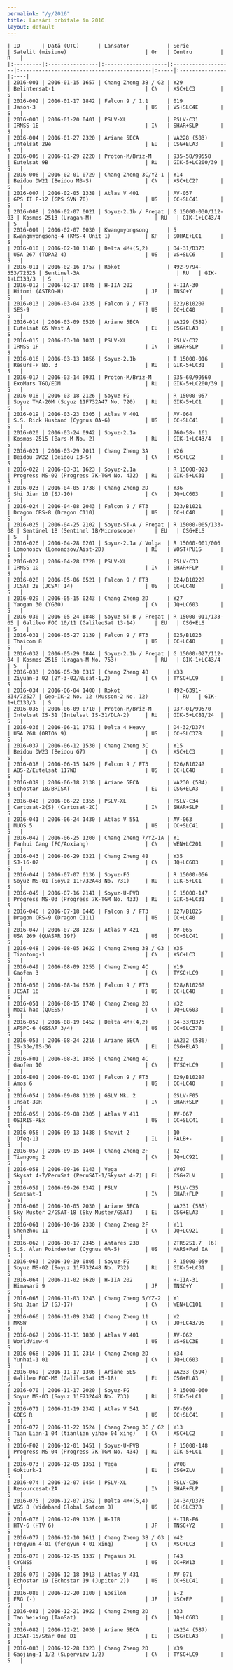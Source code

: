 ```yaml
---
permalink: "/y/2016"
title: Lansări orbitale în 2016
layout: default
---
```


    | ID       | Dată (UTC)      | Lansator            | Serie              | Satelit (misiune)                         | Or   | Centru         | R   |
    |:---------|:----------------|:--------------------|:-------------------|:------------------------------------------|:-----|:---------------|:----|
    | 2016-001 | 2016-01-15 1657 | Chang Zheng 3B / G2 | Y29                | Belintersat-1                             | CN   | XSC+LC3        | S   |
    | 2016-002 | 2016-01-17 1842 | Falcon 9 / 1.1      | 019                | Jason-3                                   | US   | VS+SLC4E       | S   |
    | 2016-003 | 2016-01-20 0401 | PSLV-XL             | PSLV-C31           | IRNSS-1E                                  | IN   | SHAR+SLP       | S   |
    | 2016-004 | 2016-01-27 2320 | Ariane 5ECA         | VA228 (583)        | Intelsat 29e                              | EU   | CSG+ELA3       | S   |
    | 2016-005 | 2016-01-29 2220 | Proton-M/Briz-M     | 935-58/99558       | Eutelsat 9B                               | RU   | GIK-5+LC200/39 | S   |
    | 2016-006 | 2016-02-01 0729 | Chang Zheng 3C/YZ-1 | Y14                | Beidou DW21 (Beidou M3-S)                 | CN   | XSC+LC2?       | S   |
    | 2016-007 | 2016-02-05 1338 | Atlas V 401         | AV-057             | GPS II F-12 (GPS SVN 70)                  | US   | CC+SLC41       | S   |
    | 2016-008 | 2016-02-07 0021 | Soyuz-2.1b / Fregat | G 15000-030/112-03 | Kosmos-2513 (Uragan-M)                    | RU   | GIK-1+LC43/4   | S   |
    | 2016-009 | 2016-02-07 0030 | Kwangmyongsong      | 5                  | Kwangmyongsong-4 (KMS-4 Unit 1)           | KP   | SOHAE+LC1      | S   |
    | 2016-010 | 2016-02-10 1140 | Delta 4M+(5,2)      | D4-31/D373         | USA 267 (TOPAZ 4)                         | US   | VS+SLC6        | S   |
    | 2016-011 | 2016-02-16 1757 | Rokot               | 492-9794-553/72525 | Sentinel-3A                               | RU   | GIK-1+LC133/3  | S   |
    | 2016-012 | 2016-02-17 0845 | H-IIA 202           | H-IIA-30           | Hitomi (ASTRO-H)                          | JP   | TNSC+Y         | S   |
    | 2016-013 | 2016-03-04 2335 | Falcon 9 / FT3      | 022/B1020?         | SES-9                                     | US   | CC+LC40        | S   |
    | 2016-014 | 2016-03-09 0520 | Ariane 5ECA         | VA229 (582)        | Eutelsat 65 West A                        | EU   | CSG+ELA3       | S   |
    | 2016-015 | 2016-03-10 1031 | PSLV-XL             | PSLV-C32           | IRNSS-1F                                  | IN   | SHAR+SLP       | S   |
    | 2016-016 | 2016-03-13 1856 | Soyuz-2.1b          | T 15000-016        | Resurs-P No. 3                            | RU   | GIK-5+LC31     | S   |
    | 2016-017 | 2016-03-14 0931 | Proton-M/Briz-M     | 935-60/99560       | ExoMars TGO/EDM                           | RU   | GIK-5+LC200/39 | S   |
    | 2016-018 | 2016-03-18 2126 | Soyuz-FG            | R 15000-057        | Soyuz TMA-20M (Soyuz 11F732A47 No. 720)   | RU   | GIK-5+LC1      | S   |
    | 2016-019 | 2016-03-23 0305 | Atlas V 401         | AV-064             | S.S. Rick Husband (Cygnus OA-6)           | US   | CC+SLC41       | S   |
    | 2016-020 | 2016-03-24 0942 | Soyuz-2.1a          | 760-58- 161        | Kosmos-2515 (Bars-M No. 2)                | RU   | GIK-1+LC43/4   | S   |
    | 2016-021 | 2016-03-29 2011 | Chang Zheng 3A      | Y26                | Beidou DW22 (Beidou I3-S)                 | CN   | XSC+LC2        | S   |
    | 2016-022 | 2016-03-31 1623 | Soyuz-2.1a          | R 15000-023        | Progress MS-02 (Progress 7K-TGM No. 432)  | RU   | GIK-5+LC31     | S   |
    | 2016-023 | 2016-04-05 1738 | Chang Zheng 2D      | Y36                | Shi Jian 10 (SJ-10)                       | CN   | JQ+LC603       | S   |
    | 2016-024 | 2016-04-08 2043 | Falcon 9 / FT3      | 023/B1021          | Dragon CRS-8 (Dragon C110)                | US   | CC+LC40        | S   |
    | 2016-025 | 2016-04-25 2102 | Soyuz-ST-A / Fregat | R 15000-005/133-08 | Sentinel 1B (Sentinel 1B/Microscope)      | EU   | CSG+ELS        | S   |
    | 2016-026 | 2016-04-28 0201 | Soyuz-2.1a / Volga  | R 15000-001/006    | Lomonosov (Lomonosov/Aist-2D)             | RU   | VOST+PU1S      | S   |
    | 2016-027 | 2016-04-28 0720 | PSLV-XL             | PSLV-C33           | IRNSS-1G                                  | IN   | SHAR+FLP       | S   |
    | 2016-028 | 2016-05-06 0521 | Falcon 9 / FT3      | 024/B1022?         | JCSAT 2B (JCSAT 14)                       | US   | CC+LC40        | S   |
    | 2016-029 | 2016-05-15 0243 | Chang Zheng 2D      | Y27                | Yaogan 30 (YG30)                          | CN   | JQ+LC603       | S   |
    | 2016-030 | 2016-05-24 0848 | Soyuz-ST-B / Fregat | R 15000-011/133-05 | Galileo FOC 10/11 (GalileoSat 13-14)      | EU   | CSG+ELS        | S   |
    | 2016-031 | 2016-05-27 2139 | Falcon 9 / FT3      | 025/B1023          | Thaicom 8                                 | US   | CC+LC40        | S   |
    | 2016-032 | 2016-05-29 0844 | Soyuz-2.1b / Fregat | G 15000-027/112-04 | Kosmos-2516 (Uragan-M No. 753)            | RU   | GIK-1+LC43/4   | S   |
    | 2016-033 | 2016-05-30 0317 | Chang Zheng 4B      | Y33                | Ziyuan-3 02 (ZY-3-02/Nusat-1,2)           | CN   | TYSC+LC9       | S   |
    | 2016-034 | 2016-06-04 1400 | Rokot               | 492-6391-834/72527 | Geo-IK-2 No. 12 (Musson-2 No. 12)         | RU   | GIK-1+LC133/3  | S   |
    | 2016-035 | 2016-06-09 0710 | Proton-M/Briz-M     | 937-01/99570       | Intelsat IS-31 (Intelsat IS-31/DLA-2)     | RU   | GIK-5+LC81/24  | S   |
    | 2016-036 | 2016-06-11 1751 | Delta 4 Heavy       | D4-32/D374         | USA 268 (ORION 9)                         | US   | CC+SLC37B      | S   |
    | 2016-037 | 2016-06-12 1530 | Chang Zheng 3C      | Y15                | Beidou DW23 (Beidou G7)                   | CN   | XSC+LC3        | S   |
    | 2016-038 | 2016-06-15 1429 | Falcon 9 / FT3      | 026/B1024?         | ABS-2/Eutelsat 117WB                      | US   | CC+LC40        | S   |
    | 2016-039 | 2016-06-18 2138 | Ariane 5ECA         | VA230 (584)        | Echostar 18/BRISAT                        | EU   | CSG+ELA3       | S   |
    | 2016-040 | 2016-06-22 0355 | PSLV-XL             | PSLV-C34           | Cartosat-2(S) (Cartosat-2C)               | IN   | SHAR+SLP       | S   |
    | 2016-041 | 2016-06-24 1430 | Atlas V 551         | AV-063             | MUOS 5                                    | US   | CC+SLC41       | S   |
    | 2016-042 | 2016-06-25 1200 | Chang Zheng 7/YZ-1A | Y1                 | Fanhui Cang (FC/Aoxiang)                  | CN   | WEN+LC201      | S   |
    | 2016-043 | 2016-06-29 0321 | Chang Zheng 4B      | Y35                | SJ-16-02                                  | CN   | JQ+LC603       | S   |
    | 2016-044 | 2016-07-07 0136 | Soyuz-FG            | R 15000-056        | Soyuz MS-01 (Soyuz 11F732A48 No. 731)     | RU   | GIK-5+LC1      | S   |
    | 2016-045 | 2016-07-16 2141 | Soyuz-U-PVB         | G 15000-147        | Progress MS-03 (Progress 7K-TGM No. 433)  | RU   | GIK-5+LC31     | S   |
    | 2016-046 | 2016-07-18 0445 | Falcon 9 / FT3      | 027/B1025          | Dragon CRS-9 (Dragon C111)                | US   | CC+LC40        | S   |
    | 2016-047 | 2016-07-28 1237 | Atlas V 421         | AV-065             | USA 269 (QUASAR 19?)                      | US   | CC+SLC41       | S   |
    | 2016-048 | 2016-08-05 1622 | Chang Zheng 3B / G3 | Y35                | Tiantong-1                                | CN   | XSC+LC3        | S   |
    | 2016-049 | 2016-08-09 2255 | Chang Zheng 4C      | Y19                | Gaofen 3                                  | CN   | TYSC+LC9       | S   |
    | 2016-050 | 2016-08-14 0526 | Falcon 9 / FT3      | 028/B1026?         | JCSAT 16                                  | US   | CC+LC40        | S   |
    | 2016-051 | 2016-08-15 1740 | Chang Zheng 2D      | Y32                | Mozi hao (QUESS)                          | CN   | JQ+LC603       | S   |
    | 2016-052 | 2016-08-19 0452 | Delta 4M+(4,2)      | D4-33/D375         | AFSPC-6 (GSSAP 3/4)                       | US   | CC+SLC37B      | S   |
    | 2016-053 | 2016-08-24 2216 | Ariane 5ECA         | VA232 (586)        | IS-33e/IS-36                              | EU   | CSG+ELA3       | S   |
    | 2016-F01 | 2016-08-31 1855 | Chang Zheng 4C      | Y22                | Gaofen 10                                 | CN   | TYSC+LC9       | F   |
    | 2016-E01 | 2016-09-01 1307 | Falcon 9 / FT3      | 029/B1028?         | Amos 6                                    | US   | CC+LC40        | S   |
    | 2016-054 | 2016-09-08 1120 | GSLV Mk. 2          | GSLV-F05           | Insat-3DR                                 | IN   | SHAR+SLP       | S   |
    | 2016-055 | 2016-09-08 2305 | Atlas V 411         | AV-067             | OSIRIS-REx                                | US   | CC+SLC41       | S   |
    | 2016-056 | 2016-09-13 1438 | Shavit 2            | 10                 | 'Ofeq-11                                  | IL   | PALB+-         | S   |
    | 2016-057 | 2016-09-15 1404 | Chang Zheng 2F      | T2                 | Tiangong 2                                | CN   | JQ+LC921       | S   |
    | 2016-058 | 2016-09-16 0143 | Vega                | VV07               | Skysat 4-7/PeruSat (PeruSAT-1/Skysat 4-7) | EU   | CSG+ZLV        | S   |
    | 2016-059 | 2016-09-26 0342 | PSLV                | PSLV-C35           | Scatsat-1                                 | IN   | SHAR+FLP       | S   |
    | 2016-060 | 2016-10-05 2030 | Ariane 5ECA         | VA231 (585)        | Sky Muster 2/GSAT-18 (Sky Muster/GSAT)    | EU   | CSG+ELA3       | S   |
    | 2016-061 | 2016-10-16 2330 | Chang Zheng 2F      | Y11                | Shenzhou 11                               | CN   | JQ+LC921       | S   |
    | 2016-062 | 2016-10-17 2345 | Antares 230         | 2TRS2S1.7  (6)     | S.S. Alan Poindexter (Cygnus OA-5)        | US   | MARS+Pad 0A    | S   |
    | 2016-063 | 2016-10-19 0805 | Soyuz-FG            | R 15000-059        | Soyuz MS-02 (Soyuz 11F732A48 No. 732)     | RU   | GIK-5+LC31     | S   |
    | 2016-064 | 2016-11-02 0620 | H-IIA 202           | H-IIA-31           | Himawari 9                                | JP   | TNSC+Y         | S   |
    | 2016-065 | 2016-11-03 1243 | Chang Zheng 5/YZ-2  | Y1                 | Shi Jian 17 (SJ-17)                       | CN   | WEN+LC101      | S   |
    | 2016-066 | 2016-11-09 2342 | Chang Zheng 11      | Y2                 | MXSW                                      | CN   | JQ+LC43/95     | S   |
    | 2016-067 | 2016-11-11 1830 | Atlas V 401         | AV-062             | WorldView-4                               | US   | VS+SLC3E       | S   |
    | 2016-068 | 2016-11-11 2314 | Chang Zheng 2D      | Y34                | Yunhai-1 01                               | CN   | JQ+LC603       | S   |
    | 2016-069 | 2016-11-17 1306 | Ariane 5ES          | VA233 (594)        | Galileo FOC-M6 (GalileoSat 15-18)         | EU   | CSG+ELA3       | S   |
    | 2016-070 | 2016-11-17 2020 | Soyuz-FG            | R 15000-060        | Soyuz MS-03 (Soyuz 11F732A48 No. 733)     | RU   | GIK-5+LC1      | S   |
    | 2016-071 | 2016-11-19 2342 | Atlas V 541         | AV-069             | GOES R                                    | US   | CC+SLC41       | S   |
    | 2016-072 | 2016-11-22 1524 | Chang Zheng 3C / G2 | Y13                | Tian Lian-1 04 (tianlian yihao 04 xing)   | CN   | XSC+LC2        | S   |
    | 2016-F02 | 2016-12-01 1451 | Soyuz-U-PVB         | P 15000-148        | Progress MS-04 (Progress 7K-TGM No. 434)  | RU   | GIK-5+LC1      | F   |
    | 2016-073 | 2016-12-05 1351 | Vega                | VV08               | Gokturk-1                                 | EU   | CSG+ZLV        | S   |
    | 2016-074 | 2016-12-07 0454 | PSLV-XL             | PSLV-C36           | Resourcesat-2A                            | IN   | SHAR+FLP       | S   |
    | 2016-075 | 2016-12-07 2352 | Delta 4M+(5,4)      | D4-34/D376         | WGS 8 (Wideband Global Satcom 8)          | US   | CC+SLC37B      | S   |
    | 2016-076 | 2016-12-09 1326 | H-IIB               | H-IIB-F6           | HTV-6 (HTV 6)                             | JP   | TNSC+Y2        | S   |
    | 2016-077 | 2016-12-10 1611 | Chang Zheng 3B / G3 | Y42                | Fengyun 4-01 (fengyun 4 01 xing)          | CN   | XSC+LC3        | S   |
    | 2016-078 | 2016-12-15 1337 | Pegasus XL          | F43                | CYGNSS                                    | US   | CC+RW13        | S   |
    | 2016-079 | 2016-12-18 1913 | Atlas V 431         | AV-071             | Echostar 19 (Echostar 19 (Jupiter 2))     | US   | CC+SLC41       | S   |
    | 2016-080 | 2016-12-20 1100 | Epsilon             | E-2                | ERG (-)                                   | JP   | USC+EP         | S   |
    | 2016-081 | 2016-12-21 1922 | Chang Zheng 2D      | Y33                | Tan Weixing (TanSat)                      | CN   | JQ+LC603       | S   |
    | 2016-082 | 2016-12-21 2030 | Ariane 5ECA         | VA234 (587)        | JCSAT-15/Star One D1                      | EU   | CSG+ELA3       | S   |
    | 2016-083 | 2016-12-28 0323 | Chang Zheng 2D      | Y39                | Gaojing-1 1/2 (Superview 1/2)             | CN   | TYSC+LC9       | S   |

